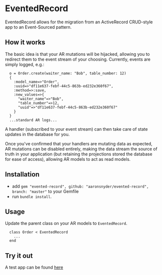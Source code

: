 # EventedRecord

EventedRecord allows for the migration from an ActiveRecord CRUD-style app to an Event-Sourced pattern.

## How it works
The basic idea is that your AR mutations will be hijacked, allowing you to redirect them to the event stream of your choosing. Currently, events are simply logged, e.g.:

```
  o = Order.create(waiter_name: "Bob", table_number: 12)
  {
    :model_name=>"Order",
    :uuid=>"df11e637-febf-44c5-863b-ed232e360f67",
    :method=>:save,
    :new_values=>{
      "waiter_name"=>"Bob",
      "table_number"=>12,
      "uuid"=>"df11e637-febf-44c5-863b-ed232e360f67"
    }
  }
  ...standard AR logs...
```

A handler (subscribed to your event stream) can then take care of state updates in the database for you.

Once you've confirmed that your handlers are mutating data as expected, AR mutations can be disabled entirely, making the data stream the source of truth in your application (but retaining the projections stored the database for ease of access), allowing AR models to act as read models.

## Installation
* add `gem "evented-record", github: "aaronsnyder/evented-record", branch: "master"` to your Gemfile
* run `bundle install`.

## Usage
Update the parent class on your AR models to `EventedRecord`.

```
  class Order < EventedRecord
    ...
  end
```

## Try it out
A test app can be found [here](https://github.com/aaronsnyder/evented-record-test-app)
